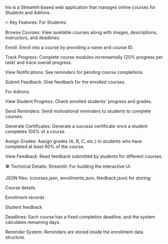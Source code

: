 his is a Streamlit-based web application that manages online courses for Students and Admins.

🔥 Key Features:
For Students:

Browse Courses: View available courses along with images, descriptions, instructors, and deadlines.

Enroll: Enroll into a course by providing a name and course ID.

Track Progress: Complete course modules incrementally (20% progress per task) and track overall progress.

View Notifications: See reminders for pending course completions.

Submit Feedback: Give feedback for the enrolled courses.

For Admins:

View Student Progress: Check enrolled students' progress and grades.

Send Reminders: Send motivational reminders to students to complete courses.

Generate Certificates: Generate a success certificate once a student completes 100% of a course.

Assign Grades: Assign grades (A, B, C, etc.) to students who have completed at least 60% of the course.

View Feedback: Read feedback submitted by students for different courses.

🛠 Technical Details:
Streamlit: For building the interactive UI.

JSON files: (courses.json, enrollments.json, feedback.json) for storing:

Course details

Enrollment records

Student feedback

Deadlines: Each course has a fixed completion deadline, and the system calculates remaining days.

Reminder System: Reminders are stored inside the enrollment data structure.
